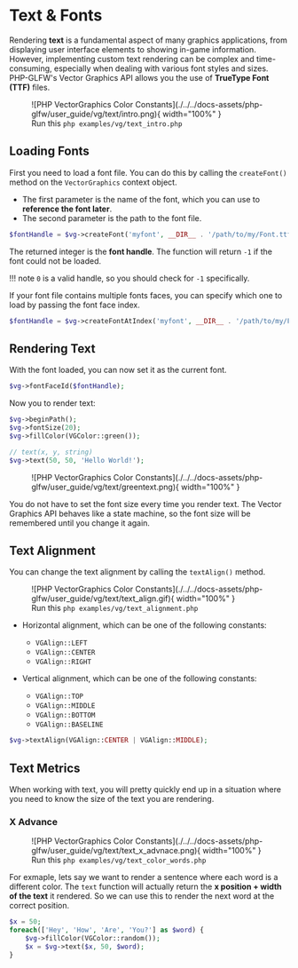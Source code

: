 # Text & Fonts

Rendering **text** is a fundamental aspect of many graphics applications, from displaying user interface elements to showing in-game information. However, implementing custom text rendering can be complex and time-consuming, especially when dealing with various font styles and sizes. PHP-GLFW's Vector Graphics API allows you the use of **TrueType Font (TTF)** files.

<figure markdown>
![PHP VectorGraphics Color Constants](./../../docs-assets/php-glfw/user_guide/vg/text/intro.png){ width="100%" }
  <figcaption>Run this <code>php examples/vg/text_intro.php</code></figcaption>
</figure>

## Loading Fonts

First you need to load a font file. You can do this by calling the `createFont()` method on the `VectorGraphics` context object. 

 * The first parameter is the name of the font, which you can use to **reference the font later**. 
 * The second parameter is the path to the font file.

```php
$fontHandle = $vg->createFont('myfont', __DIR__ . '/path/to/my/Font.ttf');
```

The returned integer is the **font handle**. The function will return `-1` if the font could not be loaded.

!!! note
    `0` is a valid handle, so you should check for `-1` specifically.

If your font file contains multiple fonts faces, you can specify which one to load by passing the font face index.

```php
$fontHandle = $vg->createFontAtIndex('myfont', __DIR__ . '/path/to/my/Font.ttf', 0);
```

## Rendering Text

With the font loaded, you can now set it as the current font.

```php
$vg->fontFaceId($fontHandle);
```

Now you to render text:

```php
$vg->beginPath();
$vg->fontSize(20);
$vg->fillColor(VGColor::green());

// text(x, y, string)
$vg->text(50, 50, 'Hello World!');
```

<figure markdown>
![PHP VectorGraphics Color Constants](./../../docs-assets/php-glfw/user_guide/vg/text/greentext.png){ width="100%" }
</figure>

You do not have to set the font size every time you render text. The Vector Graphics API behaves like a state machine, so the font size will be remembered until you change it again.

## Text Alignment

You can change the text alignment by calling the `textAlign()` method. 

<figure markdown>
![PHP VectorGraphics Color Constants](./../../docs-assets/php-glfw/user_guide/vg/text/text_align.gif){ width="100%" }
  <figcaption>Run this <code>php examples/vg/text_alignment.php</code></figcaption>
</figure>

* Horizontal alignment, which can be one of the following constants:
    * `VGAlign::LEFT`
    * `VGAlign::CENTER`
    * `VGAlign::RIGHT`

* Vertical alignment, which can be one of the following constants:
    * `VGAlign::TOP`
    * `VGAlign::MIDDLE`
    * `VGAlign::BOTTOM`
    * `VGAlign::BASELINE`
    

```php
$vg->textAlign(VGAlign::CENTER | VGAlign::MIDDLE);
```

## Text Metrics

When working with text, you will pretty quickly end up in a situation where you need to know the size of the text you are rendering.

### X Advance

<figure markdown>
![PHP VectorGraphics Color Constants](./../../docs-assets/php-glfw/user_guide/vg/text/text_x_advnace.png){ width="100%" }
  <figcaption>Run this <code>php examples/vg/text_color_words.php</code></figcaption>
</figure>

For exmaple, lets say we want to render a sentence where each word is a different color. The `text` function will actually return the **x position + width of the text** it rendered. So we can use this to render the next word at the correct position.

```php
$x = 50;
foreach(['Hey', 'How', 'Are', 'You?'] as $word) {
    $vg->fillColor(VGColor::random());
    $x = $vg->text($x, 50, $word); 
}
```